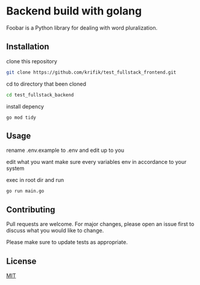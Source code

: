# Backend build with golang

Foobar is a Python library for dealing with word pluralization.

## Installation

clone this repository

```bash
git clone https://github.com/krifik/test_fullstack_frontend.git
```
cd to directory that been cloned
```bash
cd test_fullstack_backend
```
install depency
```
go mod tidy
```

## Usage
rename .env.example to .env and edit up to you

edit what you want
make sure every variables env in accordance to your system  

exec in root dir and run
```
go run main.go
```

## Contributing
Pull requests are welcome. For major changes, please open an issue first to discuss what you would like to change.

Please make sure to update tests as appropriate.

## License
[MIT](https://choosealicense.com/licenses/mit/)
